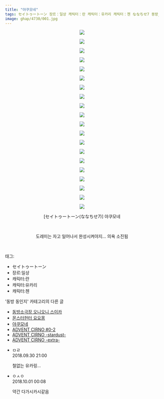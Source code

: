 ```yaml
---
title: "야쿠모네"
tags: セイトゥートーン 장르：일상 캐릭터：란 캐릭터：유카리 캐릭터：첸 ななちせ7 동방_동인지
image: ghap/4730/001.jpg
---
```

<div class="article">
<p style="text-align: center; clear: none; float: none;"><img src="{{ site.nasurl }}/ghap/4730/001.jpg"/></p>
<p style="text-align: center; clear: none; float: none;"><img src="{{ site.nasurl }}/ghap/4730/002.jpg"/></p>
<p style="text-align: center; clear: none; float: none;"><img src="{{ site.nasurl }}/ghap/4730/003.jpg"/></p>
<p style="text-align: center; clear: none; float: none;"><img src="{{ site.nasurl }}/ghap/4730/004.jpg"/></p>
<p style="text-align: center; clear: none; float: none;"><img src="{{ site.nasurl }}/ghap/4730/005.jpg"/></p>
<p style="text-align: center; clear: none; float: none;"><img src="{{ site.nasurl }}/ghap/4730/006.jpg"/></p>
<p style="text-align: center; clear: none; float: none;"><img src="{{ site.nasurl }}/ghap/4730/007.jpg"/></p>
<p style="text-align: center; clear: none; float: none;"><img src="{{ site.nasurl }}/ghap/4730/008.jpg"/></p>
<p style="text-align: center; clear: none; float: none;"><img src="{{ site.nasurl }}/ghap/4730/009.jpg"/></p>
<p style="text-align: center; clear: none; float: none;"><img src="{{ site.nasurl }}/ghap/4730/010.jpg"/></p>
<p style="text-align: center; clear: none; float: none;"><img src="{{ site.nasurl }}/ghap/4730/011.jpg"/></p>
<p style="text-align: center; clear: none; float: none;"><img src="{{ site.nasurl }}/ghap/4730/012.jpg"/></p>
<p style="text-align: center; clear: none; float: none;"><img src="{{ site.nasurl }}/ghap/4730/013.jpg"/></p>
<p style="text-align: center; clear: none; float: none;"><img src="{{ site.nasurl }}/ghap/4730/014.jpg"/></p>
<p style="text-align: center; clear: none; float: none;"><img src="{{ site.nasurl }}/ghap/4730/015.jpg"/></p>
<p style="text-align: center; clear: none; float: none;"><img src="{{ site.nasurl }}/ghap/4730/016.jpg"/></p>
<p style="text-align: center; clear: none; float: none;"><img src="{{ site.nasurl }}/ghap/4730/017.jpg"/></p>
<p style="text-align: center; clear: none; float: none;"><img src="{{ site.nasurl }}/ghap/4730/018.jpg"/></p>
<p style="text-align: center; clear: none; float: none;"><img src="{{ site.nasurl }}/ghap/4730/019.jpg"/></p>
<p style="text-align: center; clear: none; float: none;"><img src="{{ site.nasurl }}/ghap/4730/020.jpg"/></p>
<p style="text-align: center; clear: none; float: none;">[セイトゥートーン(ななちせ7)] 야쿠모네</p>
<p style="text-align: center; clear: none; float: none;"><br/></p>
<p style="text-align: center; clear: none; float: none;">도레미는 자고 일어나서 완성시켜야지... 의욕 소진됨</p>
<p><br/></p>
</div><div class="tagTrail">
<p>태그: </p>
<ul>
<li>セイトゥートーン</li>
<li>장르:일상</li>
<li>캐릭터:란</li>
<li>캐릭터:유카리</li>
<li>캐릭터:첸</li>
</ul>
</div><div class="another">
<p>'동방 동인지' 카테고리의 다른 글</p>
<ul>
<li><a href="/2018-10-08-ghap_4748">동방소극장 오니오니 스이카</a></li>
<li><a href="/2018-10-06-ghap_4740">몬스터헌터 요요몽</a></li>
<li><a href="/2018-09-30-ghap_4730">야쿠모네</a></li>
<li><a href="/2018-09-25-ghap_4718">ADVENT CIRNO #0-2</a></li>
<li><a href="/2018-09-25-ghap_4717">ADVENT CIRNO -stardust-</a></li>
<li><a href="/2018-09-25-ghap_4716">ADVENT CIRNO -extra-</a></li>
</ul>
</div><div class="cb_module cb_fluid">
<div class="cb_wrt cb_profile">
<div class="comment">
<ul>
<li class="cb_thumb_off" id="comment15342397">
<div class="cb_comment_area">
<div class="cb_info_area">
<div class="cb_section">
<span class="cb_nick_name">ㅁㄹ</span>
</div>
<div class="cb_section">
<span class="cb_date">2018.09.30 21:00 </span>
</div>
</div>
<div class="cb_dsc_comment">
<p class="cb_dsc">
											철없는 유카링...
										</p>
</div>
</div></li>
<li class="cb_thumb_off" id="comment15342483">
<div class="cb_comment_area">
<div class="cb_info_area">
<div class="cb_section">
<span class="cb_nick_name">ㅇㅅㅇ</span>
</div>
<div class="cb_section">
<span class="cb_date">2018.10.01 00:08 </span>
</div>
</div>
<div class="cb_dsc_comment">
<p class="cb_dsc">
											약간 다가시카시같음
										</p>
</div>
</div></li>
</ul>
</div>
</div><!-- commentList close -->
</div>